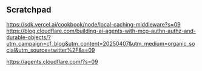 ## Scratchpad

https://sdk.vercel.ai/cookbook/node/local-caching-middleware?s=09
https://blog.cloudflare.com/building-ai-agents-with-mcp-authn-authz-and-durable-objects/?utm_campaign=cf_blog&utm_content=20250407&utm_medium=organic_social&utm_source=twitter%2F&s=09

https://agents.cloudflare.com/?s=09
